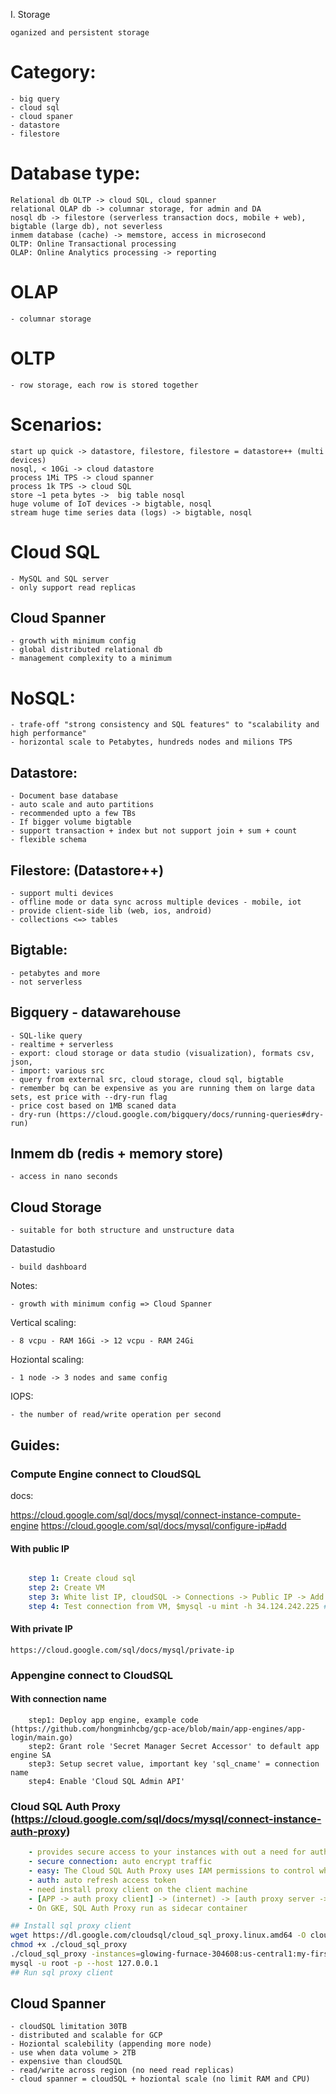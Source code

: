 I. Storage

    oganized and persistent storage

# Category:

    - big query
    - cloud sql
    - cloud spaner 
    - datastore
    - filestore

# Database type:

    Relational db OLTP -> cloud SQL, cloud spanner 
    relational OLAP db -> columnar storage, for admin and DA
    nosql db -> filestore (serverless transaction docs, mobile + web), bigtable (large db), not severless
    inmem database (cache) -> memstore, access in microsecond
    OLTP: Online Transactional processing
    OLAP: Online Analytics processing -> reporting
# OLAP

    - columnar storage

# OLTP

    - row storage, each row is stored together

# Scenarios:

    start up quick -> datastore, filestore, filestore = datastore++ (multi devices)
    nosql, < 10Gi -> cloud datastore
    process 1Mi TPS -> cloud spanner
    process 1k TPS -> cloud SQL
    store ~1 peta bytes ->  big table nosql
    huge volume of IoT devices -> bigtable, nosql
    stream huge time series data (logs) -> bigtable, nosql

# Cloud SQL

    - MySQL and SQL server
    - only support read replicas

## Cloud Spanner

    - growth with minimum config
    - global distributed relational db
    - management complexity to a minimum

# NoSQL:

    - trafe-off "strong consistency and SQL features" to "scalability and high performance"
    - horizontal scale to Petabytes, hundreds nodes and milions TPS 

## Datastore:

    - Document base database
    - auto scale and auto partitions
    - recommended upto a few TBs
    - If bigger volume bigtable
    - support transaction + index but not support join + sum + count
    - flexible schema

## Filestore: (Datastore++)
    
    - support multi devices 
    - offline mode or data sync across multiple devices - mobile, iot
    - provide client-side lib (web, ios, android)
    - collections <=> tables

## Bigtable:

    - petabytes and more 
    - not serverless

## Bigquery - datawarehouse

    - SQL-like query
    - realtime + serverless
    - export: cloud storage or data studio (visualization), formats csv, json, 
    - import: various src
    - query from external src, cloud storage, cloud sql, bigtable
    - remember bq can be expensive as you are running them on large data sets, est price with --dry-run flag
    - price cost based on 1MB scaned data
    - dry-run (https://cloud.google.com/bigquery/docs/running-queries#dry-run)

## Inmem db (redis + memory store)

    - access in nano seconds


## Cloud Storage

    - suitable for both structure and unstructure data



Datastudio 

    - build dashboard

Notes:

    - growth with minimum config => Cloud Spanner

Vertical scaling:
    
    - 8 vcpu - RAM 16Gi -> 12 vcpu - RAM 24Gi

Hoziontal scaling:

    - 1 node -> 3 nodes and same config

IOPS:

    - the number of read/write operation per second

## Guides:

### Compute Engine connect to CloudSQL

docs: 

https://cloud.google.com/sql/docs/mysql/connect-instance-compute-engine
https://cloud.google.com/sql/docs/mysql/configure-ip#add


#### With public IP

```yaml

    step 1: Create cloud sql
    step 2: Create VM
    step 3: White list IP, cloudSQL -> Connections -> Public IP -> Add Network -> Add public IP of VM to whitelist
    step 4: Test connection from VM, $mysql -u mint -h 34.124.242.225 # 34.124.242.225 is public IP of cloudSQL  
```

#### With private IP

    https://cloud.google.com/sql/docs/mysql/private-ip

### Appengine connect to CloudSQL
#### With connection name
```
    step1: Deploy app engine, example code (https://github.com/hongminhcbg/gcp-ace/blob/main/app-engines/app-login/main.go)
    step2: Grant role 'Secret Manager Secret Accessor' to default app engine SA 
    step3: Setup secret value, important key 'sql_cname' = connection name
    step4: Enable 'Cloud SQL Admin API'
```

### Cloud SQL Auth Proxy (https://cloud.google.com/sql/docs/mysql/connect-instance-auth-proxy)

```yaml
    - provides secure access to your instances with out a need for auth-networks or configuring SSL 
    - secure connection: auto encrypt traffic 
    - easy: The Cloud SQL Auth Proxy uses IAM permissions to control who and what can connect to your Cloud SQL instances. Thus, the Cloud SQL Auth Proxy handles authentication with Cloud SQL, removing the need to provide static IP addresses.
    - auth: auto refresh access token
    - need install proxy client on the client machine
    - [APP -> auth proxy client] -> (internet) -> [auth proxy server -> SQL instances]
    - On GKE, SQL Auth Proxy run as sidecar container
```

```sh
## Install sql proxy client
wget https://dl.google.com/cloudsql/cloud_sql_proxy.linux.amd64 -O cloud_sql_proxy
chmod +x ./cloud_sql_proxy
./cloud_sql_proxy -instances=glowing-furnace-304608:us-central1:my-first-cloud-sql-instance=tcp:3306
mysql -u root -p --host 127.0.0.1
## Run sql proxy client

```
## Cloud Spanner

    - cloudSQL limitation 30TB
    - distributed and scalable for GCP
    - Hoziontal scalebility (appending more node)
    - use when data volume > 2TB
    - expensive than cloudSQL
    - read/write across region (no need read replicas)
    - cloud spanner = cloudSQL + hoziontal scale (no limit RAM and CPU)
